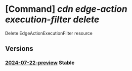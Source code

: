 # [Command] _cdn edge-action execution-filter delete_

Delete EdgeActionExecutionFilter resource

## Versions

### [2024-07-22-preview](/Resources/mgmt-plane/L3N1YnNjcmlwdGlvbnMve30vcmVzb3VyY2Vncm91cHMve30vcHJvdmlkZXJzL21pY3Jvc29mdC5jZG4vZWRnZWFjdGlvbnMve30vZXhlY3V0aW9uZmlsdGVycy97fQ==/2024-07-22-preview.xml) **Stable**

<!-- mgmt-plane /subscriptions/{}/resourcegroups/{}/providers/microsoft.cdn/edgeactions/{}/executionfilters/{} 2024-07-22-preview -->
